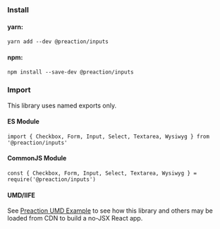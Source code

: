 ### Install

#### yarn:

`yarn add --dev @preaction/inputs`

#### npm:

`npm install --save-dev @preaction/inputs`

### Import

This library uses named exports only.

#### ES Module

`import { Checkbox, Form, Input, Select, Textarea, Wysiwyg } from '@preaction/inputs'`

#### CommonJS Module

`const { Checkbox, Form, Input, Select, Textarea, Wysiwyg } = require('@preaction/inputs')`

#### UMD/IIFE

See [Preaction UMD Example](https://duhdugg.github.io/preaction-umd-examples/) to see how this library and others may be loaded from CDN to build a no-JSX React app.

